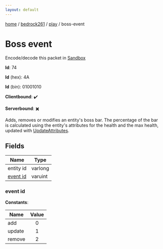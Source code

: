 ```yaml
---
layout: default
---
```


[home](/)  /  [bedrock261](/protocol/bedrock261)  /  [play](/protocol/bedrock261/play)  /  boss-event

# Boss event

Encode/decode this packet in [Sandbox](../../../sandbox/bedrock261#Play.BossEvent)

**Id**: 74

**Id** (hex): 4A

**Id** (bin): 01001010

**Clientbound**: ✔️

**Serverbound**: ✖️

Adds, removes or modifies an entity's boss bar. The percentage of the bar is calculated using the entity's attributes for the health and the max health, updated with [UpdateAttributes](play_update-attributes).

## Fields

Name | Type
---|---
entity id | varlong
[event id](#event-id) | varuint

### event id

**Constants**:

Name | Value
---|:---:
add | 0
update | 1
remove | 2
